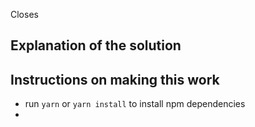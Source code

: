 Closes 

## Explanation of the solution

## Instructions on making this work

- run `yarn` or `yarn install` to install npm dependencies
- 
